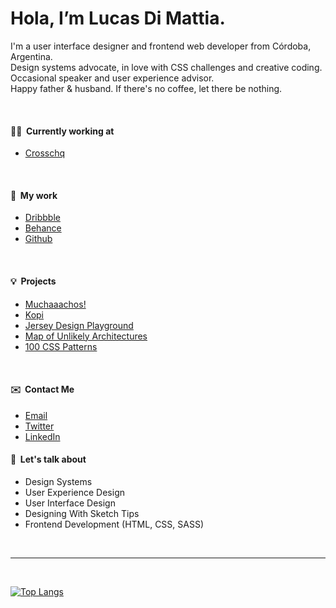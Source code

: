 # Hola, I’m Lucas Di Mattia.

I'm a user interface designer and frontend web developer from Córdoba, Argentina. <br/>Design systems advocate, in love with CSS challenges and creative coding. <br/>Occasional speaker and user experience advisor. <br/>Happy father & husband. If there's no coffee, let there be nothing.

&nbsp;

#### 👨‍💻&nbsp;&nbsp;Currently working at
* [Crosschq](https://www.crosschq.com)

&nbsp;

#### 📂&nbsp;&nbsp;My work
* [Dribbble](http://www.dribbble.com/untallucas)
* [Behance](http://www.behance.com/untallucas)
* [Github](https://github.com/untallucas)

&nbsp;

#### 💡&nbsp;&nbsp;Projects
* [Muchaaachos!](https://muchaaachos.untallucas.com/)
* [Kopi](https://kopi.untallucas.com/)
* [Jersey Design Playground](https://jerseydesign.untallucas.com) 
* [Map of Unlikely Architectures](https://arquitecturasimprobables.untallucas.com)
* [100 CSS Patterns](http://100-css-patterns.afterseven.com.ar/)

&nbsp;

#### ✉️&nbsp;&nbsp;Contact Me
* [Email](mailto:hola@untallucas.com)
* [Twitter](http://www.twitter.com/untallucas)
* [LinkedIn](http://www.linkedin.com/in/lucasdimattia)
&nbsp;

#### 💬&nbsp;&nbsp;Let's talk about
* Design Systems
* User Experience Design
* User Interface Design
* Designing With Sketch Tips
* Frontend Development (HTML, CSS, SASS)

&nbsp;

***

&nbsp;

[![Top Langs](https://github-readme-stats.vercel.app/api/top-langs/?username=untallucas)](Stats)
  
